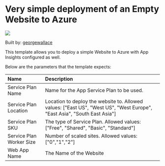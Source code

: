 # Very simple deployment of an Empty Website to Azure 

<a href="https://portal.azure.com/#create/Microsoft.Template/uri/https%3A%2F%2Fraw.githubusercontent.com%2Fgeorgewallace%2Fazril302templates%2Fmaster%2FDCwithVMs%2Fazuredeploy.json" target="_blank">
    <img src="http://azuredeploy.net/deploybutton.png"/>
</a>

Built by: [georgewallace](https://github.com/georgewallace)

This template allows you to deploy a simple Website to Azure with App Insights configured as well. 

Below are the parameters that the template expects: 

| Name   | Description    |
|:--- |:---|
| Service Plan Name  | Name for the App Service Plan to be used. |
| Service Plan Location  | Location to deploy the website to. Allowed values: ["East US", "West US", "West Europe", "East Asia", "South East Asia"]  |
| Service Plan SKU  | The type of Service Plan. Allowed values: ["Free", "Shared", "Basic", "Standard"]  |
| Service Plan Worker Size  | Number of scaled sites. Allowed values: ["0","1","2"] |
| Web App Name  | The Name of the Website |

